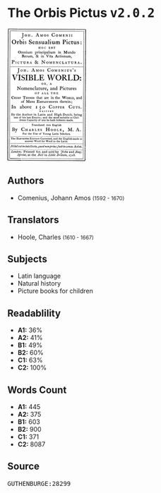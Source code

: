 # The Orbis Pictus <kbd>v2.0.2</kbd>

![](./cover.medium.jpg "")

## Authors


 - Comenius, Johann Amos <small>(1592 - 1670)</small>

## Translators


 - Hoole, Charles <small>(1610 - 1667)</small>

## Subjects


 - Latin language
 - Natural history
 - Picture books for children

## Readablility


 - **A1:** 36%
 - **A2:** 41%
 - **B1:** 49%
 - **B2:** 60%
 - **C1:** 63%
 - **C2:** 100%

## Words Count


 - **A1:** 445
 - **A2:** 375
 - **B1:** 603
 - **B2:** 900
 - **C1:** 371
 - **C2:** 8087

## Source


<kbd>GUTHENBURGE:28299</kbd>
